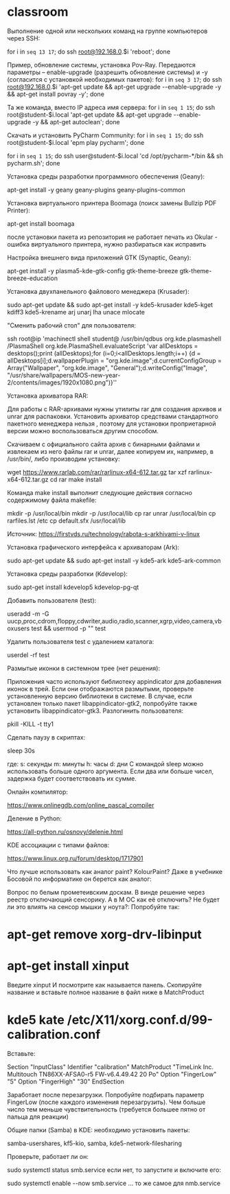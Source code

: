 # classroom
Выполнение одной или нескольких команд на группе компьютеров через SSH:

for i in `seq 13 17`; do ssh root@192.168.0.$i 'reboot'; done

Пример, обновление системы, установка Pov-Ray. Передаются параметры – enable-upgrade (разрешить обновление системы) и -y (согласится с установкой необходимых пакетов):
for i in `seq 3 17`; do ssh root@192.168.0.$i 'apt-get update && apt-get upgrade --enable-upgrade -y && apt-get install povray -y'; done

Та же команда, вместо IP адреса имя сервера:
for i in `seq 1 15`; do ssh root@student-$i.local 'apt-get update && apt-get upgrade --enable-upgrade -y && apt-get autoclean'; done


Скачать и установить PyCharm Community:
for i in `seq 1 15`; do ssh root@student-$i.local 'epm play pycharm'; done

for i in `seq 1 15`; do ssh user@student-$i.local 'cd /opt/pycharm-*/bin && sh pycharm.sh'; done

Установка среды разработки программного обеспечения (Geany):

apt-get install -y geany geany-plugins geany-plugins-common

Установка виртуального принтера Boomaga (поиск замены Bullzip PDF Printer):

apt-get install boomaga

после установки пакета из репозитория не работает печать из Okular - ошибка виртуального принтера, нужно разбираться как исправить

Настройка внешнего вида приложений GTK (Synaptic, Geany):

apt-get install -y plasma5-kde-gtk-config gtk-theme-breeze gtk-theme-breeze-education


Установка двухпанельного файлового менеджера (Krusader):

sudo apt-get update && sudo apt-get install -y kde5-krusader kde5-kget kdiff3 kde5-krename arj unarj lha unace mlocate

"Сменить рабочий стол" для пользователя:

ssh root@ip 'machinectl shell student@ /usr/bin/qdbus org.kde.plasmashell /PlasmaShell org.kde.PlasmaShell.evaluateScript \'var allDesktops = desktops();print (allDesktops);for (i=0;i<allDesktops.length;i++) {d = allDesktops[i];d.wallpaperPlugin = "org.kde.image";d.currentConfigGroup = Array("Wallpaper", "org.kde.image", "General");d.writeConfig("Image", "/usr/share/wallpapers/MOS-new-year-2/contents/images/1920x1080.png")}\''

Установка архиватора RAR:

Для работы с RAR-архивами нужны утилиты rar для создания архивов и unrar для распаковки. Установить архиватор средствами стандартного пакетного менеджера нельзя , поэтому для установки проприетарной версии можно воспользоваться другим способом.

Скачиваем с официального сайта архив с бинарными файлами и извлекаем из него файлы rar и unrar, далее копируем их, например, в /usr/bin/, либо производим установку:

wget https://www.rarlab.com/rar/rarlinux-x64-612.tar.gz
tar xzf rarlinux-x64-612.tar.gz
cd rar
make install

Команда make install выполнит следующие действия согласно содержимому файла makefile:

mkdir -p /usr/local/bin
mkdir -p /usr/local/lib
cp rar unrar /usr/local/bin
cp rarfiles.lst /etc
cp default.sfx /usr/local/lib

Источник: https://firstvds.ru/technology/rabota-s-arkhivami-v-linux

Установка графического интерфейса к архиваторам (Ark):

sudo apt-get update && sudo apt-get install -y kde5-ark kde5-ark-common

Установка среды разработки (Kdevelop):

sudo apt-get install kdevelop5 kdevelop-pg-qt

Добавить пользователя (test):

useradd -m -G uucp,proc,cdrom,floppy,cdwriter,audio,radio,scanner,xgrp,video,camera,vboxusers test && usermod -p "" test

Удалить пользователя test с удалением каталога:

userdel -rf test


Размытые иконки в системном трее (нет решения):

Приложения часто используют библиотеку appindicator для добавления иконок в трей. Если они отображаются размытыми, проверьте установленную версию библиотеки в системе. В случае, если установлен только пакет libappindicator-gtk2, попробуйте также установить libappindicator-gtk3.
Разлогинить пользователя:

pkill -KILL -t tty1

Сделать паузу в скриптах:

sleep 30s

где:
s: секунды
m: минуты
h: часы
d: дни
С командой sleep можно использовать больше одного аргумента. Если два или больше чисел, задержка будет соответствовать их сумме.

Онлайн компилятор:

https://www.onlinegdb.com/online_pascal_compiler

Деление в Python:

https://all-python.ru/osnovy/delenie.html


KDE ассоциации с типами файлов:

https://www.linux.org.ru/forum/desktop/1717901

Что лучше использовать как аналог paint?
KolourPaint? Даже в учебнике Босовой по информатике он берется как аналог:


Вопрос по белым прометеивским доскам. В винде решение через реестр отключающий сенсорику. А в М ОС как её отключить? Не будет ли это влиять на сенсор мышки у ноута?:
Попробуйте так:
# apt-get remove xorg-drv-libinput
# apt-get install xinput

Введите 
xinput
И посмотрите как называется панель. Скопируйте название и вставьте полное название в файл ниже в MatchProduct

# kde5 kate /etc/X11/xorg.conf.d/99-calibration.conf

Вставьте:

Section "InputClass"
        Identifier      "calibration"
        MatchProduct    "TimeLink Inc. Multitouch TN86XX-AFSA0-r5 FW-v6.4.49.42 20 Po"
        Option "FingerLow" "5"
        Option "FingerHigh" "30"
EndSection

Заработает после перезагрузки. Попробуйте подбирать параметр FingerLow (после каждого изменения перезагрузить). Чем больше число тем меньше чувствительность (требуется большее пятно от пальца для реакции)

Общие папки (Samba) в KDE:
необходимо установить пакеты:

samba-usershares, kf5-kio, samba, kde5-network-filesharing

Проверьте, работает ли он:

sudo systemctl status smb.service
если нет, то запустите и включите его:

sudo systemctl enable --now smb.service
… то же самое для nmb.service



